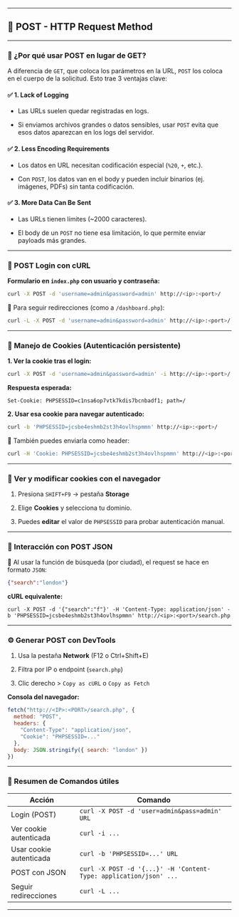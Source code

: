 
---

## 🔽 POST - HTTP Request Method

---

### 📌 ¿Por qué usar POST en lugar de GET?

A diferencia de `GET`, que coloca los parámetros en la URL, `POST` los coloca en el cuerpo de la solicitud. Esto trae 3 ventajas clave:

#### ✅ 1. **Lack of Logging**

- Las URLs suelen quedar registradas en logs.
    
- Si enviamos archivos grandes o datos sensibles, usar `POST` evita que esos datos aparezcan en los logs del servidor.
    

#### ✅ 2. **Less Encoding Requirements**

- Los datos en URL necesitan codificación especial (`%20`, `+`, etc.).
    
- Con `POST`, los datos van en el body y pueden incluir binarios (ej. imágenes, PDFs) sin tanta codificación.
    

#### ✅ 3. **More Data Can Be Sent**

- Las URLs tienen límites (~2000 caracteres).
    
- El body de un `POST` no tiene esa limitación, lo que permite enviar payloads más grandes.
    

---

### 🧪 POST Login con cURL

**Formulario en `index.php` con usuario y contraseña:**

```bash
curl -X POST -d 'username=admin&password=admin' http://<ip>:<port>/
```

🔁 Para seguir redirecciones (como a `/dashboard.php`):

```bash
curl -L -X POST -d 'username=admin&password=admin' http://<ip>:<port>/
```

---

### 🍪 Manejo de Cookies (Autenticación persistente)

**1. Ver la cookie tras el login:**

```bash
curl -X POST -d 'username=admin&password=admin' -i http://<ip>:<port>/
```

**Respuesta esperada:**

```
Set-Cookie: PHPSESSID=c1nsa6op7vtk7kdis7bcnbadf1; path=/
```

**2. Usar esa cookie para navegar autenticado:**

```bash
curl -b 'PHPSESSID=jcsbe4eshmb2st3h4ovlhspmmn' http://<ip>:<port>/
```

📌 También puedes enviarla como header:

```bash
curl -H 'Cookie: PHPSESSID=jcsbe4eshmb2st3h4ovlhspmmn' http://<ip>:<port>/
```

---

### 🧠 Ver y modificar cookies con el navegador

1. Presiona `SHIFT+F9` → pestaña **Storage**
    
2. Elige **Cookies** y selecciona tu dominio.
    
3. Puedes **editar** el valor de `PHPSESSID` para probar autenticación manual.
    

---

### 🔄 Interacción con POST JSON

📌 Al usar la función de búsqueda (por ciudad), el request se hace en formato `JSON`:

```json
{"search":"london"}
```

**cURL equivalente:**

```shell
curl -X POST -d '{"search":"f"}' -H 'Content-Type: application/json' -b 'PHPSESSID=jcsbe4eshmb2st3h4ovlhspmmn' http://<ip>:<port>/search.php
```

---

### ⚙️ Generar POST con DevTools

1. Usa la pestaña **Network** (F12 o Ctrl+Shift+E)
    
2. Filtra por IP o endpoint (`search.php`)
    
3. Clic derecho > `Copy as cURL` o `Copy as Fetch`
    

**Consola del navegador:**

```javascript
fetch("http://<IP>:<PORT>/search.php", {
  method: "POST",
  headers: {
    "Content-Type": "application/json",
    "Cookie": "PHPSESSID=..."
  },
  body: JSON.stringify({ search: "london" })
})
```

---

### 🚀 Resumen de Comandos útiles

|Acción|Comando|
|---|---|
|Login (POST)|`curl -X POST -d 'user=admin&pass=admin' URL`|
|Ver cookie autenticada|`curl -i ...`|
|Usar cookie autenticada|`curl -b 'PHPSESSID=...' URL`|
|POST con JSON|`curl -X POST -d '{...}' -H 'Content-Type: application/json' ...`|
|Seguir redirecciones|`curl -L ...`|

---

